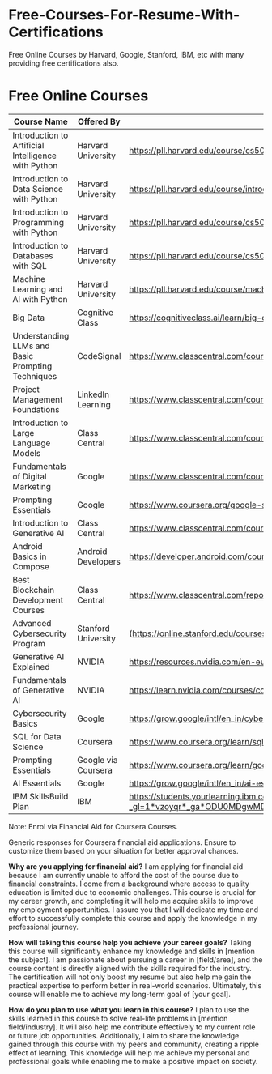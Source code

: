 # Free-Courses-For-Resume-With-Certifications
Free Online Courses by Harvard, Google, Stanford, IBM, etc with many providing free certifications also.

# Free Online Courses

| Course Name                                             | Offered By                        | Course Link                                                                                          |
|---------------------------------------------------------|------------------------------------|------------------------------------------------------------------------------------------------------|
| Introduction to Artificial Intelligence with Python | Harvard University               | https://pll.harvard.edu/course/cs50s-introduction-artificial-intelligence-python            |
| Introduction to Data Science with Python               | Harvard University               | https://pll.harvard.edu/course/introduction-data-science-python                             |
| Introduction to Programming with Python         | Harvard University               | https://pll.harvard.edu/course/cs50s-introduction-programming-python                        |
| Introduction to Databases with SQL              | Harvard University               | https://pll.harvard.edu/course/cs50s-introduction-databases-sql                              |
| Machine Learning and AI with Python                   | Harvard University               | https://pll.harvard.edu/course/machine-learning-and-ai-python                                |
| Big Data                                              | Cognitive Class                  | https://cognitiveclass.ai/learn/big-data                                                     |
| Understanding LLMs and Basic Prompting Techniques     | CodeSignal     | https://www.classcentral.com/course/codesignal-understanding-llms-and-basic-prompting-techniques-357769 |
| Project Management Foundations                        | LinkedIn Learning | https://www.classcentral.com/course/linkedin-learning-project-management-foundations-31092   |
| Introduction to Large Language Models                 | Class Central                    | https://www.classcentral.com/course/introduction-to-large-language-models-199879             |
| Fundamentals of Digital Marketing                     | Google         | https://www.classcentral.com/course/google-fundamentals-of-digital-marketing-98265           |
| Prompting Essentials                                   | Google              | https://www.coursera.org/google-specializations/prompting-essentials-gwg                     |
| Introduction to Generative AI                         | Class Central                    | https://www.classcentral.com/course/introduction-to-generative-ai-199878                     |
| Android Basics in Compose                             | Android Developers               | https://developer.android.com/courses/android-basics-compose/course                         |
| Best Blockchain Development Courses                   | Class Central                    | https://www.classcentral.com/report/best-blockchain-development-courses/                     |
| Advanced Cybersecurity Program   | Stanford University | (https://online.stanford.edu/courses/xacs100-advanced-cybersecurity-program-preview | 
| Generative AI Explained                               | NVIDIA                           | https://resources.nvidia.com/en-eu-ai-buying-campaign-fy25q1/generative-ai-explained         |
| Fundamentals of Generative AI                         | NVIDIA                           | https://learn.nvidia.com/courses/course-detail?course_id=course-v1:DLI+S-FX-15+V1            |
| Cybersecurity Basics                                  | Google                           | https://grow.google/intl/en_in/cybersecurity-course/                                         |
| SQL for Data Science                                  | Coursera                         | https://www.coursera.org/learn/sql-data-science                                              |
| Prompting Essentials                                  | Google via Coursera              | https://www.coursera.org/learn/google-prompting-essentials                                   |
| AI Essentials                                         | Google                           | https://grow.google/intl/en_in/ai-essentials/                                                |
| IBM SkillsBuild Plan                                  | IBM                              | https://students.yourlearning.ibm.com/activity/PLAN-58FA14F64C9B?_gl=1*vzoyqr*_ga*ODU0MDgwMDgzLjE3MzQxNzUyMDg.*_ga_FYECCCS21D*MTczNDE3NTIwOC4xLjEuMTczNDE3NTIyNS4wLjAuMA..&utm_source=skillsbuild.org |


Note: Enrol via Financial Aid for Coursera Courses.

Generic responses for Coursera financial aid applications. Ensure to customize them based on your situation for better approval chances.

**Why are you applying for financial aid?**
I am applying for financial aid because I am currently unable to afford the cost of the course due to financial constraints. I come from a background where access to quality education is limited due to economic challenges. This course is crucial for my career growth, and completing it will help me acquire skills to improve my employment opportunities. I assure you that I will dedicate my time and effort to successfully complete this course and apply the knowledge in my professional journey.

**How will taking this course help you achieve your career goals?**
Taking this course will significantly enhance my knowledge and skills in [mention the subject]. I am passionate about pursuing a career in [field/area], and the course content is directly aligned with the skills required for the industry. The certification will not only boost my resume but also help me gain the practical expertise to perform better in real-world scenarios. Ultimately, this course will enable me to achieve my long-term goal of [your goal].

**How do you plan to use what you learn in this course?**
I plan to use the skills learned in this course to solve real-life problems in [mention field/industry]. It will also help me contribute effectively to my current role or future job opportunities. Additionally, I aim to share the knowledge gained through this course with my peers and community, creating a ripple effect of learning. This knowledge will help me achieve my personal and professional goals while enabling me to make a positive impact on society.

